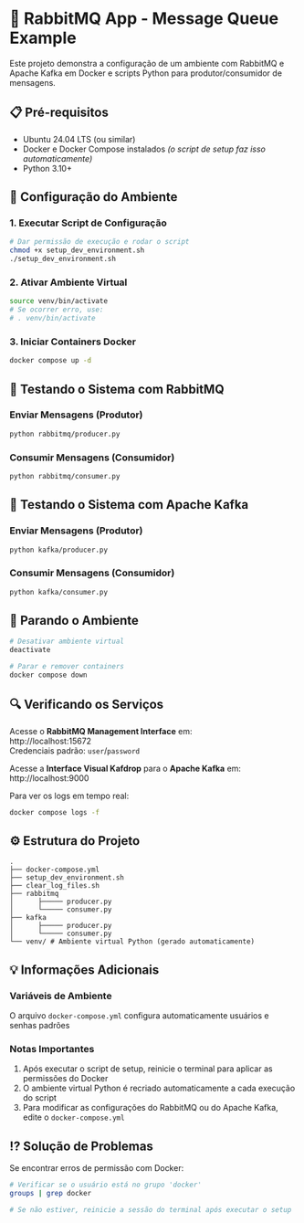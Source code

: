 # 🐇 RabbitMQ App - Message Queue Example

Este projeto demonstra a configuração de um ambiente com RabbitMQ e Apache Kafka em Docker e scripts Python para produtor/consumidor de mensagens.

## 📋 Pré-requisitos
- Ubuntu 24.04 LTS (ou similar)
- Docker e Docker Compose instalados *(o script de setup faz isso automaticamente)*
- Python 3.10+

## 🚀 Configuração do Ambiente

### 1. Executar Script de Configuração
```bash
# Dar permissão de execução e rodar o script
chmod +x setup_dev_environment.sh
./setup_dev_environment.sh
```

### 2. Ativar Ambiente Virtual
```bash
source venv/bin/activate
# Se ocorrer erro, use:
# . venv/bin/activate
```

### 3. Iniciar Containers Docker
```bash
docker compose up -d
```

## 🧪 Testando o Sistema com RabbitMQ

### Enviar Mensagens (Produtor)
```bash
python rabbitmq/producer.py
```

### Consumir Mensagens (Consumidor)
```bash
python rabbitmq/consumer.py
```

## 🧪 Testando o Sistema com Apache Kafka

### Enviar Mensagens (Produtor)
```bash
python kafka/producer.py
```

### Consumir Mensagens (Consumidor)
```bash
python kafka/consumer.py
```

## 🛑 Parando o Ambiente
```bash
# Desativar ambiente virtual
deactivate

# Parar e remover containers
docker compose down
```

## 🔍 Verificando os Serviços

Acesse o **RabbitMQ Management Interface** em:  
http://localhost:15672  
Credenciais padrão: `user`/`password`

Acesse a **Interface Visual Kafdrop** para o **Apache Kafka** em:  
http://localhost:9000

Para ver os logs em tempo real:
```bash
docker compose logs -f
```

## ⚙️ Estrutura do Projeto
```
.
├── docker-compose.yml
├── setup_dev_environment.sh
├── clear_log_files.sh
├── rabbitmq
│      ├───── producer.py
│      └───── consumer.py
├── kafka
│      ├───── producer.py
│      └───── consumer.py
└── venv/ # Ambiente virtual Python (gerado automaticamente)
```

## 💡 Informações Adicionais

### Variáveis de Ambiente
O arquivo `docker-compose.yml` configura automaticamente usuários e senhas padrões

### Notas Importantes
1. Após executar o script de setup, reinicie o terminal para aplicar as permissões do Docker
2. O ambiente virtual Python é recriado automaticamente a cada execução do script
3. Para modificar as configurações do RabbitMQ ou do Apache Kafka, edite o `docker-compose.yml`

## ⁉️ Solução de Problemas
Se encontrar erros de permissão com Docker:
```bash
# Verificar se o usuário está no grupo 'docker'
groups | grep docker

# Se não estiver, reinicie a sessão do terminal após executar o setup
```
